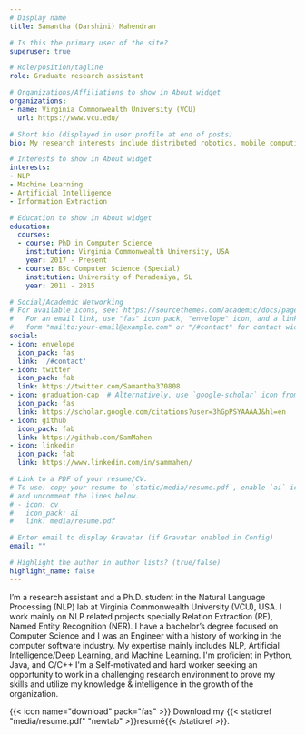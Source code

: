 ```yaml
---
# Display name
title: Samantha (Darshini) Mahendran

# Is this the primary user of the site?
superuser: true

# Role/position/tagline
role: Graduate research assistant

# Organizations/Affiliations to show in About widget
organizations:
- name: Virginia Commonwealth University (VCU)
  url: https://www.vcu.edu/

# Short bio (displayed in user profile at end of posts)
bio: My research interests include distributed robotics, mobile computing and programmable matter.

# Interests to show in About widget
interests:
- NLP
- Machine Learning
- Artificial Intelligence
- Information Extraction

# Education to show in About widget
education:
  courses:
  - course: PhD in Computer Science
    institution: Virginia Commonwealth University, USA
    year: 2017 - Present
  - course: BSc Computer Science (Special)
    institution: University of Peradeniya, SL
    year: 2011 - 2015

# Social/Academic Networking
# For available icons, see: https://sourcethemes.com/academic/docs/page-builder/#icons
#   For an email link, use "fas" icon pack, "envelope" icon, and a link in the
#   form "mailto:your-email@example.com" or "/#contact" for contact widget.
social:
- icon: envelope
  icon_pack: fas
  link: '/#contact'
- icon: twitter
  icon_pack: fab
  link: https://twitter.com/Samantha370808
- icon: graduation-cap  # Alternatively, use `google-scholar` icon from `ai` icon pack
  icon_pack: fas
  link: https://scholar.google.com/citations?user=3hGpPSYAAAAJ&hl=en
- icon: github
  icon_pack: fab
  link: https://github.com/SamMahen
- icon: linkedin
  icon_pack: fab
  link: https://www.linkedin.com/in/sammahen/

# Link to a PDF of your resume/CV.
# To use: copy your resume to `static/media/resume.pdf`, enable `ai` icons in `params.toml`, 
# and uncomment the lines below.
# - icon: cv
#   icon_pack: ai
#   link: media/resume.pdf

# Enter email to display Gravatar (if Gravatar enabled in Config)
email: ""

# Highlight the author in author lists? (true/false)
highlight_name: false
---
```

I’m a research assistant and a Ph.D. student in the Natural Language Processing (NLP) lab at Virginia Commonwealth University (VCU), USA. I work mainly on NLP related projects specially Relation Extraction (RE), Named Entity Recognition (NER). I have a bachelor’s degree focused on Computer Science and I was an Engineer with a history of working in the computer software industry. My expertise mainly includes NLP, Artificial Intelligence/Deep Learning, and Machine Learning. I'm proficient in Python, Java, and C/C++ I'm a Self-motivated and hard worker seeking an opportunity to work in a challenging research environment to prove my skills and utilize my knowledge & intelligence in the growth of the organization.

{{< icon name="download" pack="fas" >}} Download my {{< staticref "media/resume.pdf" "newtab" >}}resumé{{< /staticref >}}.
